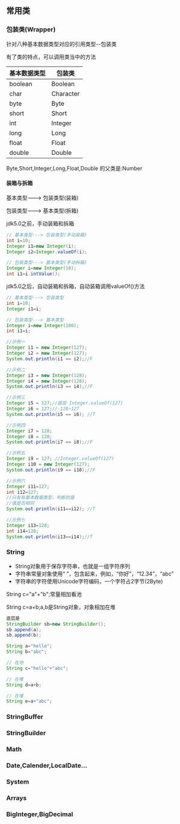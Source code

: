 ## 常用类
### 包装类(Wrapper)
针对八种基本数据类型对应的引用类型--包装类

有了类的特点，可以调用类当中的方法

|基本数据类型|包装类|
|---|---|
|boolean|Boolean|
|char|Character|
|byte|Byte|
|short|Short|
|int|Integer|
|long| Long|
|float|Float|
|double|Double|

Byte,Short,Integer,Long,Float,Double 的父类是:Number
#### 装箱与拆箱
基本类型---> 包装类型(装箱)

包装类型---> 基本类型(拆箱)

jdk5.0之前，手动装箱和拆箱
```java
// 基本类型---> 包装类型(手动装箱)
int i=10;
Integer i1=new Integer(i);
Integer i2=Integer.valueOf(i);
```

```java
// 包装类型---> 基本类型(手动拆箱)
Integer i=new Integer(10);
int i1=i.intValue();
```
jdk5.0之后，自动装箱和拆箱，自动装箱调用valueOf()方法
```java
// 基本类型---> 包装类型
int i=10;
Integer i1=i;
```
```java
// 包装类型---> 基本类型
Integer i=new Integer(100);
int i1=i;
```

```java
//示例一
Integer i1 = new Integer(127);
Integer i2 = new Integer(127);
System.out.println(i1 == i2);//F

//示例二
Integer i3 = new Integer(128);
Integer i4 = new Integer(128);
System.out.println(i3 == i4);//F

//示例三
Integer i5 = 127;//底层 Integer.valueOf(127)
Integer i6 = 127;//-128~127
System.out.println(i5 == i6); //T

//示例四
Integer i7 = 128;
Integer i8 = 128;
System.out.println(i7 == i8);//F

//示例五
Integer i9 = 127; //Integer.valueOf(127)
Integer i10 = new Integer(127);
System.out.println(i9 == i10);//F

//示例六
Integer i11=127;
int i12=127;
//只有有基本数据类型，判断的是
//值是否相同
System.out.println(i11==i12); //T

//示例七
Integer i13=128;
int i14=128;
System.out.println(i13==i14);//T
```
### String
- String对象用于保存字符串，也就是一组字符序列
- 字符串常量对象使用“ ”，包含起来，例如，“你好”，“12.34”，“abc”
- 字符串的字符使用Unicode字符编码，一个字符占2字节(2Byte)


String c="a"+"b";常量相加看池

String c=a+b;a,b是String对象，对象相加在堆
```java
底层是
StringBuilder sb=new StringBuilder();
sb.append(a);
sb.append(b);
```
```java
String a="hello";
String b="abc";

// 在池
String c="hello"+"abc";

// 在堆
String d=a+b;

// 在堆
String e=a+"abc";

```



### StringBuffer

### StringBuilder

### Math

### Date,Calender,LocalDate...

### System

### Arrays

### BigInteger,BigDecimal